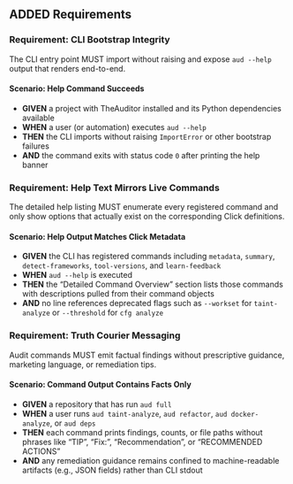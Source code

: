 ## ADDED Requirements
### Requirement: CLI Bootstrap Integrity
The CLI entry point MUST import without raising and expose `aud --help` output that renders end-to-end.

#### Scenario: Help Command Succeeds
- **GIVEN** a project with TheAuditor installed and its Python dependencies available
- **WHEN** a user (or automation) executes `aud --help`
- **THEN** the CLI imports without raising `ImportError` or other bootstrap failures
- **AND** the command exits with status code `0` after printing the help banner

### Requirement: Help Text Mirrors Live Commands
The detailed help listing MUST enumerate every registered command and only show options that actually exist on the corresponding Click definitions.

#### Scenario: Help Output Matches Click Metadata
- **GIVEN** the CLI has registered commands including `metadata`, `summary`, `detect-frameworks`, `tool-versions`, and `learn-feedback`
- **WHEN** `aud --help` is executed
- **THEN** the “Detailed Command Overview” section lists those commands with descriptions pulled from their command objects
- **AND** no line references deprecated flags such as `--workset` for `taint-analyze` or `--threshold` for `cfg analyze`

### Requirement: Truth Courier Messaging
Audit commands MUST emit factual findings without prescriptive guidance, marketing language, or remediation tips.

#### Scenario: Command Output Contains Facts Only
- **GIVEN** a repository that has run `aud full`
- **WHEN** a user runs `aud taint-analyze`, `aud refactor`, `aud docker-analyze`, or `aud deps`
- **THEN** each command prints findings, counts, or file paths without phrases like “TIP”, “Fix:”, “Recommendation”, or “RECOMMENDED ACTIONS”
- **AND** any remediation guidance remains confined to machine-readable artifacts (e.g., JSON fields) rather than CLI stdout
